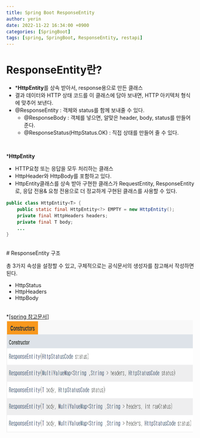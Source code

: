 ```yaml
---
title: Spring Boot ResponseEntity
author: yerin
date: 2022-11-22 16:34:00 +0900
categories: [SpringBoot]
tags: [spring, SpringBoot, ResponseEntity, restapi]
---
```


# ResponseEntity란?

- ***HttpEntity**를 상속 받아서, response용으로 만든 클래스
- 결과 데이터와 HTTP 상태 코드를 이 클래스에 담아 보내면, HTTP 아키텍처 형식에 맞추어 보낸다.
- @ResponseEntity : 객체와 status를 함께 보내줄 수 있다.
    - @ResponseBody : 객체를 넣으면, 알맞은 header, body, status를 만들어준다.
    - @ResponseStatus(HttpStatus.OK) : 직접 상태를 만들어 줄 수 있다.

<br>

***HttpEntity**

- HTTP요청 또는 응답을 모두 처리하는 클래스
- HttpHeader와 HttpBody를 포함하고 있다.
- HttpEntity클래스를 상속 받아 구현한 클래스가 RequestEntity, ResponseEntity로, 응답 전용& 요청 전용으로 더 정교하게 구현된 클래스를 사용할 수 있다.

```java
public class HttpEntity<T> {
    public static final HttpEntity<?> EMPTY = new HttpEntity();
    private final HttpHeaders headers;
    private final T body;
    ...
}
```

<br>
# ResponseEntity 구조

총 3가지 속성을 설정할 수 있고, 구체적으로는 공식문서의 생성자를 참고해서 작성하면 된다.

- HttpStatus
- HttpHeaders
- HttpBody

<br>
*<a href="https://docs.spring.io/spring-framework/docs/current/javadoc-api/org/springframework/http/ResponseEntity.html">[spring 참고문서]</a>
<br>
<img src="/assets/img/post/springboot_response_entity_docs.jpg" width="500" height="300"/>